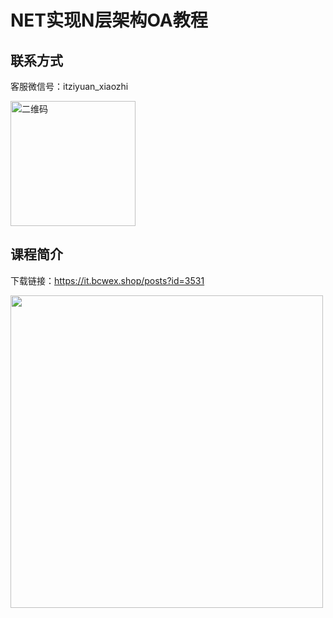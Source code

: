 # NET实现N层架构OA教程

## 联系方式

客服微信号：itziyuan_xiaozhi

<img src="https://ziyuanyun.oss-cn-guangzhou.aliyuncs.com/common/20240614073449/666b82192834a.jpg" width="200" height="200" alt="二维码">

## 课程简介

下载链接：https://it.bcwex.shop/posts?id=3531

<img src="https://ziyuanyun.oss-cn-guangzhou.aliyuncs.com/yun/20240515185216/664493e0d3067.jpg" width="500" alt="">

  

 

  